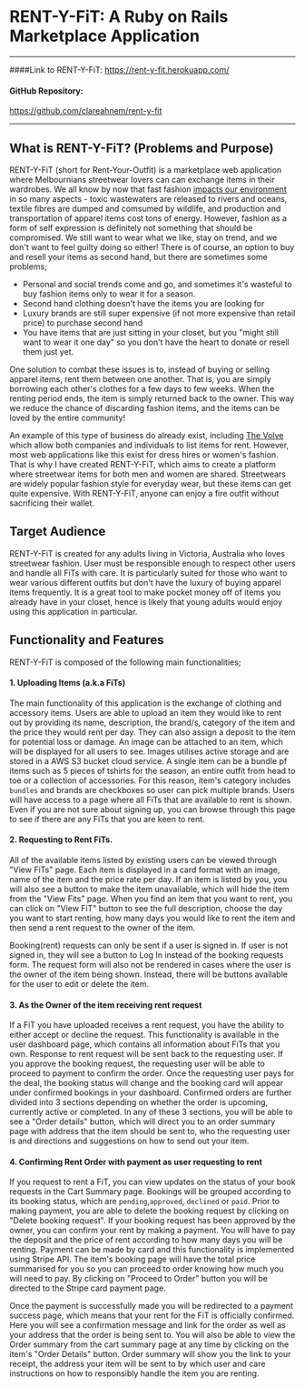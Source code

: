 # RENT-Y-FiT: A Ruby on Rails Marketplace Application
---
####Link to RENT-Y-FiT: 
https://rent-y-fit.herokuapp.com/ 
#### GitHub Repository:
https://github.com/clareahnem/rent-y-fit

---
## What is RENT-Y-FiT? (Problems and Purpose)
RENT-Y-FiT (short for Rent-Your-Outfit) is a marketplace web application where Melbournians streetwear lovers can can exchange items in their wardrobes. 
We all know by now that fast fashion [impacts our environment](https://www.sustainyourstyle.org/old-environmental-impacts) in so many aspects - toxic wastewaters are released to rivers and oceans, textile fibres are dumped and comsumed by wildlife, and production and transportation of apparel items cost tons of energy. However, fashion as a form of self expression is definitely not something that should be compromised. We still want to wear what we like, stay on trend, and we don't want to feel guilty doing so either!
There is of course, an option to buy and resell your items as second hand, but there are sometimes some problems;

- Personal and social trends come and go, and sometimes it's wasteful to buy fashion items only to wear it for a season.
- Second hand clothing doesn't have the items you are looking for
- Luxury brands are still super expensive (if not more expensive than retail price) to purchase second hand
- You have items that are just sitting in your closet, but you "might still want to wear it one day" so you don't have the heart to donate or resell them just yet.

One solution to combat these issues is to, instead of buying or selling apparel items, rent them between one another. That is, you are simply borrowing each other's clothes for a few days to few weeks. When the renting period ends, the item is simply returned back to the owner. This way we reduce the chance of discarding fashion items, and the items can be loved by the entire community!

An example of this type of business do already exist, including [The Volve](https://www.thevolte.com/) which allow both companies and individuals to list items for rent. However, most web applications like this exist for dress hires or women's fashion. That is why I have created RENT-Y-FiT, which aims to create a platform where streetwear items for both men and women are shared. Streetwears are widely popular fashion style for everyday wear, but these items can get quite expensive. With RENT-Y-FiT, anyone can enjoy a fire outfit without sacrificing their wallet. 

## Target Audience
RENT-Y-FiT is created for any adults living in Victoria, Australia who loves streetwear fashion. User must be responsible enough to respect other users and handle all FiTs with care. It is particularly suited for those who want to wear various different outfits but don't have the luxury of buying apparel items frequently. It is a great tool to make pocket money off of items you already have in your closet, hence is likely that young adults would enjoy using this application in particular. 

## Functionality and Features
RENT-Y-FiT is composed of the following main functionalities;
#### 1. Uploading Items (a.k.a FiTs)

The main functionality of this application is the exchange of clothing and accessory items. Users are able to upload an item they would like to rent out by providing its name, description, the brand/s, category of the item and the price they would rent per day. They can also assign a deposit to the item for potential loss or damage. An image can be attached to an item, which will be displayed for all users to see. Images utilises active storage and are stored in a AWS S3 bucket cloud service. A single item can be a bundle pf items such as 5 pieces of tshirts for the season, an entire outfit from head to toe or a collection of accessories. For this reason, item's category includes `bundles` and brands are checkboxes so user can pick multiple brands. Users will have access to a page where all FiTs that are available to rent is shown. Even if you are not sure about signing up, you can browse through this page to see if there are any FiTs that you are keen to rent.


#### 2. Requesting to Rent FiTs.

All of the available items listed by existing users can be viewed through "View FiTs" page. Each item is displayed in a card format with an image, name of the item and the price rate per day. If an item is listed by you, you will also see a button to make the item unavailable, which will hide the item from the "View Fits" page.  When you find an item that you want to rent, you can click on "View FiT" button to see the full description, choose the day you want to start renting, how many days you would like to rent the item and then send a rent request to the owner of the item. 

Booking(rent) requests can only be sent if a user is signed in. If user is not signed in, they will see a button to Log In instead of the booking requests form. The request form will also not be rendered in cases where the user is the owner of the item being shown. Instead, there will be buttons available for the user to edit or delete the item.

#### 3. As the Owner of the item receiving rent request

If a FiT you have uploaded receives a rent request, you have the ability to either accept or decline the request. This functionality is available in the user dashboard page, which contains all information about FiTs that you own. Response to rent request will be sent back to the requesting user. If you approve the booking request, the requesting user will be able to proceed to payment to confirm the order. Once the requesting user pays for the deal, the booking status will change and the booking card will appear under confirmed bookings in your dashboard. Confirmed orders are further divided into 3 sections depending on whether the order is upcoming, currently active or completed. In any of these 3 sections, you will be able to see a "Order details" button, which will direct you to an order summary page with address that the item should be sent to, who the requesting user is and directions and suggestions on how to send out your item.


#### 4. Confirming Rent Order with payment as user requesting to rent

If you request to rent a FiT, you can view updates on the status of your book requests in the Cart Summary page. Bookings will be grouped according to its booking status, which are `pending`,`approved`, `declined` or `paid`. Prior to making payment, you are able to delete the booking request by clicking on "Delete booking request". If your booking request has been approved by the owner, you can confirm your rent by making a payment. You will have to pay the deposit and the price of rent according to how many days you will be renting. Payment can be made by card and this functionality is implemented using Stripe API. 
The item's booking page will have the total price summarised for you so you can proceed to order knowing how much you will need to pay. By clicking on "Proceed to Order" button you will be directed to the Stripe card payment page. 

Once the payment is successfully made you will be redirected to a payment success page, which means that your rent for the FiT is officially confirmed. Here you will see a confirmation message and link for the order as well as your address that the order is being sent to. You will also be able to view the Order summary from the cart summary page at any time by clicking on the item's "Order Details" button. Order summary will show you the link to your receipt, the address your item will be sent to by which user and care instructions on how to responsibly handle the item you are renting.
